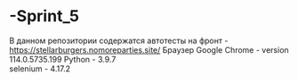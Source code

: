 # -Sprint_5
В данном репозитории содержатся автотесты на фронт - https://stellarburgers.nomoreparties.site/
Браузер Google Chrome - version 114.0.5735.199
Python - 3.9.7  
selenium - 4.17.2